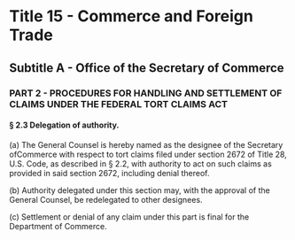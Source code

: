 
# Title 15 - Commerce and Foreign Trade
## Subtitle A - Office of the Secretary of Commerce
### PART 2 - PROCEDURES FOR HANDLING AND SETTLEMENT OF CLAIMS UNDER THE FEDERAL TORT CLAIMS ACT
#### § 2.3 Delegation of authority.

(a) The General Counsel is hereby named as the designee of the Secretary ofCommerce with respect to tort claims filed under section 2672 of Title 28, U.S. Code, as described in § 2.2, with authority to act on such claims as provided in said section 2672, including denial thereof.

(b) Authority delegated under this section may, with the approval of the General Counsel, be redelegated to other designees.

(c) Settlement or denial of any claim under this part is final for the Department of Commerce.
